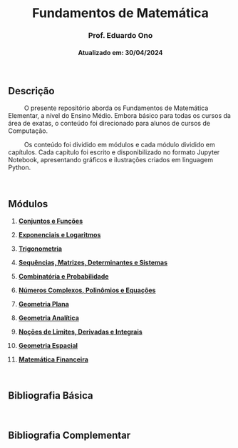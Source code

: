 <h1 align="center">Fundamentos de Matemática</h1>
<h3 align="center">Prof. Eduardo Ono</h3>
<h4 align="center">Atualizado em: 30/04/2024</h4>

&nbsp;

## Descrição

&emsp; &emsp; O presente repositório aborda os Fundamentos de Matemática Elementar, a nível do Ensino Médio. Embora básico para todas os cursos da área de exatas, o conteúdo foi direcionado para alunos de cursos de Computação.

&emsp; &emsp; Os conteúdo foi dividido em módulos e cada módulo dividido em capítulos. Cada capítulo foi escrito e disponibilizado no formato Jupyter Notebook, apresentando gráficos e ilustrações criados em linguagem Python.

&nbsp;

## Módulos

1. [__Conjuntos e Funções__](./conteudo/01-conjuntos-e-funcoes/)

1. [__Exponenciais e Logaritmos__](./conteudo/02-exponenciais-logaritmos/)

1. [__Trigonometria__](./conteudo/03-trigonometria/)

1. [__Sequências, Matrizes, Determinantes e Sistemas__](./conteudo/04-sequencias-matrizes-determinantes-sistemas/)

1. [__Combinatória e Probabilidade__](./conteudo/05-combinatoria-probabilidade/)

1. [__Números Complexos, Polinômios e Equações__](./conteudo/06-complexos-polinomios-equacoes/)

1. [__Geometria Plana__](./conteudo/09-geometria-plana/)

1. [__Geometria Analítica__](./conteudo/07-geometria-analitica/)

1. [__Noções de Limites, Derivadas e Integrais__](./conteudo/08-limites-derivadas-integrais/)

1. [__Geometria Espacial__](./conteudo/10-geometria-espacial/)

1. [__Matemática Financeira__](./conteudo/11-matematica-financeira/)

&nbsp;

## Bibliografia Básica

&nbsp;

## Bibliografia Complementar

&nbsp;
